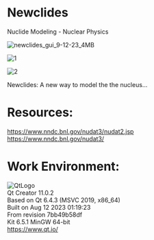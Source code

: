 # Newclides
Nuclide Modeling - Nuclear Physics

![newclides_gui_9-12-23_4MB](https://github.com/kn0w0n3/Newclides/assets/22214754/2b1c8159-e4b3-4bd2-be87-9616d96f3281)      

![1](https://github.com/kn0w0n3/Newclides/assets/22214754/a3beba4c-b2a5-4e0c-916f-bf3a3b0fbc71)  

![2](https://github.com/kn0w0n3/Newclides/assets/22214754/d0921f56-dc7b-4ed4-94c1-a819323d82e2)   

Newclides: A new way to model the the nucleus...  

# **Resources:**  

https://www.nndc.bnl.gov/nudat3/nudat2.jsp  
https://www.nndc.bnl.gov/nudat3/  

# **Work Environment:**       
![QtLogo](https://user-images.githubusercontent.com/22214754/179895211-d52559ab-35df-4fcc-bf69-7377739330d4.png)    
Qt Creator 11.0.2  
Based on Qt 6.4.3 (MSVC 2019, x86_64)  
Built on Aug 12 2023 01:19:23  
From revision 7bb49b58df  
Kit 6.5.1 MinGW 64-bit      
https://www.qt.io/        

